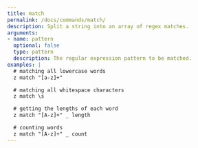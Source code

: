 ```yaml
---
title: match
permalink: /docs/commands/match/
description: Split a string into an array of regex matches.
arguments:
- name: pattern
  optional: false
  type: pattern
  description: The regular expression pattern to be matched.
examples: |
  # matching all lowercase words
  z match "[a-z]+"

  # matching all whitespace characters
  z match \s

  # getting the lengths of each word
  z match "[A-z]+" _ length

  # counting words
  z match "[A-z]+" _ count
---
```

